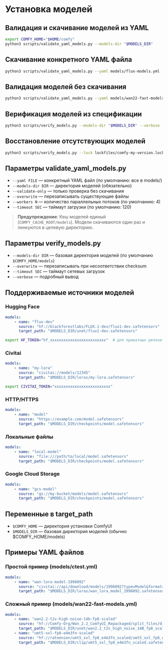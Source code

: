 # Установка моделей

## Валидация и скачивание моделей из YAML

```bash
export COMFY_HOME="$HOME/comfy"
python3 scripts/validate_yaml_models.py --models-dir "$MODELS_DIR"
```

## Скачивание конкретного YAML файла

```bash
python3 scripts/validate_yaml_models.py --yaml models/flux-models.yml --models-dir "$COMFY_HOME/models"
```

## Валидация моделей без скачивания

```bash
python3 scripts/validate_yaml_models.py --yaml models/wan22-fast-models.yml --models-dir "$COMFY_HOME/models" --validate-only
```

## Верификация моделей из спецификации

```bash
python3 scripts/verify_models.py --models-dir "$MODELS_DIR" --verbose
```

## Восстановление отсутствующих моделей

```bash
python3 scripts/verify_models.py --lock lockfiles/comfy-my-version.lock.json --models-dir "$COMFY_HOME/models" --overwrite --verbose
```

## Параметры validate_yaml_models.py

-   `--yaml FILE` — конкретный YAML файл (по умолчанию: все в models/)
-   `--models-dir DIR` — директория моделей (обязательно)
-   `--validate-only` — только проверка без скачивания
-   `--overwrite` — перезаписывать существующие файлы
-   `--workers N` — количество параллельных потоков (по умолчанию: 4)
-   `--timeout SEC` — таймаут загрузки (по умолчанию: 120)

> **Предупреждение**: Кеш моделей единый (`COMFY_CACHE_ROOT/models`). Модели скачиваются один раз и линкуются в целевую директорию.

## Параметры verify_models.py

-   `--models-dir DIR` — базовая директория моделей (по умолчанию `$COMFY_HOME/models`)
-   `--overwrite` — перезаписывать при несоответствии checksum
-   `--timeout SEC` — таймаут сетевых загрузок
-   `--verbose` — подробный вывод

## Поддерживаемые источники моделей

### Hugging Face

```yaml
models:
    - name: "flux-dev"
      source: "hf://blackforestlabs/FLUX.1-dev/flux1-dev.safetensors"
      target_path: "$MODELS_DIR/unet/flux1-dev.safetensors"
```

```bash
export HF_TOKEN="hf_xxxxxxxxxxxxxxxxxxxxxxxxx"  # для приватных репозиториев
```

### Civitai

```yaml
models:
    - name: "my-lora"
      source: "civitai://models/12345"
      target_path: "$MODELS_DIR/loras/my-lora.safetensors"
```

```bash
export CIVITAI_TOKEN="xxxxxxxxxxxxxxxxxxxxxxxxx"
```

### HTTP/HTTPS

```yaml
models:
    - name: "model"
      source: "https://example.com/model.safetensors"
      target_path: "$MODELS_DIR/checkpoints/model.safetensors"
```

### Локальные файлы

```yaml
models:
    - name: "local-model"
      source: "file:///path/to/local/model.safetensors"
      target_path: "$MODELS_DIR/checkpoints/model.safetensors"
```

### Google Cloud Storage

```yaml
models:
    - name: "gcs-model"
      source: "gs://my-bucket/models/model.safetensors"
      target_path: "$MODELS_DIR/checkpoints/model.safetensors"
```

## Переменные в target_path

-   `$COMFY_HOME` — директория установки ComfyUI
-   `$MODELS_DIR` — базовая директория моделей (обычно $COMFY_HOME/models)

## Примеры YAML файлов

### Простой пример (models/ctest.yml)

```yaml
models:
    - name: "wan-lora-model-1996092"
      source: "civitai://api/download/models/1996092?type=Model&format=SafeTensor"
      target_path: "$MODELS_DIR/loras/wan_lora_model_1996092.safetensors"
```

### Сложный пример (models/wan22-fast-models.yml)

```yaml
models:
    - name: "wan2.2-t2v-high-noise-14b-fp8-scaled"
      source: "hf://Comfy-Org/Wan_2.2_ComfyUI_Repackaged/split_files/diffusion_models/wan2.2_t2v_high_noise_14B_fp8_scaled.safetensors"
      target_path: "$MODELS_DIR/unet/wan2.2_t2v_high_noise_14B_fp8_scaled.safetensors"
    - name: "umt5-xxl-fp8-e4m3fn-scaled"
      source: "hf://ratoenien/umt5_xxl_fp8_e4m3fn_scaled/umt5_xxl_fp8_e4m3fn_scaled.safetensors"
      target_path: "$MODELS_DIR/clip/umt5_xxl_fp8_e4m3fn_scaled.safetensors"
```
